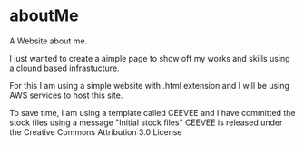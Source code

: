 # aboutMe
A Website about me. 

I just wanted to create a aimple page to show off my works and skills using a clound based infrastucture. 

For this I am using a simple website with .html extension and I will be using AWS services to host this site. 

To save time, I am using a template called CEEVEE and I have committed the stock files using a message "Initial stock files"
CEEVEE is released under the Creative Commons Attribution 3.0 License
